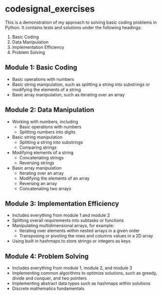 # codesignal_exercises

This is a demonstration of my approach to solving basic coding problems in Python.
It contains tests and solutions under the following headings:

1. Basic Coding
2. Data Manipulation
3. Implementation Efficiency
4. Problem Solving


## Module 1: Basic Coding

- Basic operations with numbers 
- Basic string manipulation, such as splitting a string into substrings or modifying the elements of a string
- Basic array manipulation, such as iterating over an array

## Module 2: Data Manipulation

- Working with numbers, including
    * Basic operations with numbers 
    * Splitting numbers into digits
- Basic string manipulation
    * Splitting a string into substrings
    * Comparing strings
- Modifying elements of a string
    * Concatenating strings
    * Reversing strings
- Basic array manipulation 
    * Iterating over an array
    * Modifying the elements of an array 
    * Reversing an array
    * Concatenating two arrays 

## Module 3: Implementation Efficiency

- Includes everything from module 1 and module 2
- Splitting overall requirements into subtasks or functions
- Manipulating multidimensional arrays, for example:
    * Iterating over elements within nested arrays in a given order
    * Transposing or pivoting the rows and columns values in a 2D array
- Using built in hashmaps to store 
strings or integers as keys

## Module 4: Problem Solving

- Includes everything from module 1, module 2, and module 3
- Implementing common algorithms to optimize solutions, such as greedy, divide and conquer, and two pointers
- Implementing abstract data types such as hashmaps within solutions
- Discrete mathematics fundamentals
